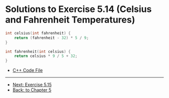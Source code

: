# Solutions to Exercise 5.14 (Celsius and Fahrenheit Temperatures)

```cpp
int celsius(int fahrenheit) {
    return (fahrenheit - 32) * 5 / 9;
}

int fahrenheit(int celsius) {
    return celsius * 9 / 5 + 32;
}
```

-   [C++ Code File](05_14.cpp)

---

-   [Next: Exercise 5.15](05_15.md)
-   [Back: to Chapter 5](README.md)
